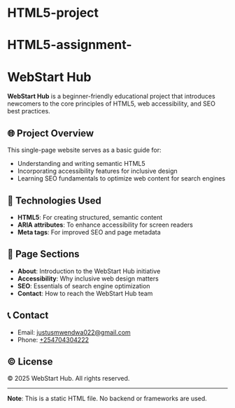 # HTML5-project
# HTML5-assignment-
# WebStart Hub

**WebStart Hub** is a beginner-friendly educational project that introduces newcomers to the core principles of HTML5, web accessibility, and SEO best practices.

## 🌐 Project Overview

This single-page website serves as a basic guide for:

- Understanding and writing semantic HTML5
- Incorporating accessibility features for inclusive design
- Learning SEO fundamentals to optimize web content for search engines

## 🧰 Technologies Used

- **HTML5**: For creating structured, semantic content
- **ARIA attributes**: To enhance accessibility for screen readers
- **Meta tags**: For improved SEO and page metadata

## 📄 Page Sections

- **About**: Introduction to the WebStart Hub initiative
- **Accessibility**: Why inclusive web design matters
- **SEO**: Essentials of search engine optimization
- **Contact**: How to reach the WebStart Hub team

## 📞 Contact

- Email: [justusmwendwa022@gmail.com](mailto:justusmwendwa022@gmail.com)
- Phone: [+254704304222](tel:+254704304222)

## © License

&copy; 2025 WebStart Hub. All rights reserved.

---

**Note**: This is a static HTML file. No backend or frameworks are used.
